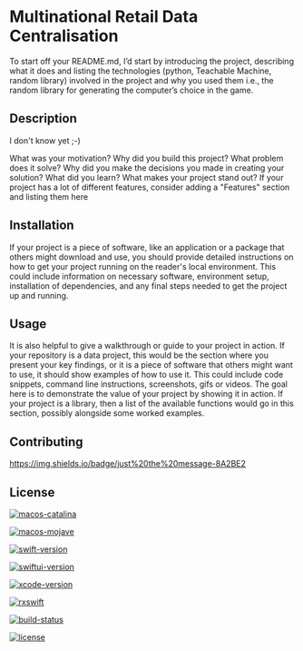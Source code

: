 # Multinational Retail Data Centralisation

To start off your README.md, I’d start by introducing the project, describing what it does and listing the technologies (python, Teachable Machine, random library) involved in the project and why you used them i.e., the random library for generating the computer’s choice in the game.

## Description
I don't know yet ;-)

What was your motivation? Why did you build this project?
What problem does it solve?
Why did you make the decisions you made in creating your solution?
What did you learn?
What makes your project stand out?
If your project has a lot of different features, consider adding a "Features" section and listing them here


## Installation

If your project is a piece of software, like an application or a package that others might download and use, you should provide detailed instructions on how to get your project running on the reader's local environment. This could include information on necessary software, environment setup, installation of dependencies, and any final steps needed to get the project up and running.

## Usage

It is also helpful to give a walkthrough or guide to your project in action. If your repository is a data project, this would be the section where you present your key findings, or it is a piece of software that others might want to use, it should show examples of how to use it. This could include code snippets, command line instructions, screenshots, gifs or videos. The goal here is to demonstrate the value of your project by showing it in action. If your project is a library, then a list of the available functions would go in this section, possibly alongside some worked examples.

## Contributing
https://img.shields.io/badge/just%20the%20message-8A2BE2

## License

[![macos-catalina](https://img.shields.io/badge/macos-catalina-brightgreen.svg)](https://www.apple.com/macos/catalina-preview)

[![macos-mojave](https://img.shields.io/badge/macos-mojave-brightgreen.svg)](https://www.apple.com/lae/macos/mojave)

[![swift-version](https://img.shields.io/badge/swift-5.1-brightgreen.svg)](https://github.com/apple/swift)

[![swiftui-version](https://img.shields.io/badge/swiftui-beta-brightgreen)](https://developer.apple.com/documentation/swiftui)

[![xcode-version](https://img.shields.io/badge/xcode-11%20beta-brightgreen)](https://developer.apple.com/xcode/)

[![rxswift](https://img.shields.io/badge/rxswift-5.0.1-brightgreen)](https://github.com/ReactiveX/RxSwift)

[![build-status](https://travis-ci.com/backslash-f/aescryptable.svg?branch=master)](https://travis-ci.com/backslash-f/aescryptable)

[![license](https://img.shields.io/badge/license-mit-brightgreen.svg)](https://en.wikipedia.org/wiki/MIT_License)

